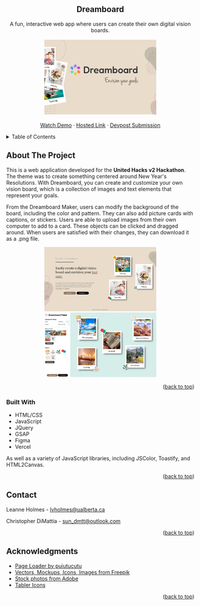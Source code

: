<a name="readme-top"></a>

<!-- PROJECT LOGO -->
<br />
<div align="center">
  <h2 align="center">Dreamboard</h2>



  <p align="center">
    A fun, interactive web app where users can create their own digital vision boards. <br /><br />
      <img src="/public/assets/img/devpost-img.png" alt="Preview" width="300" />
    <br />
    <br />
    <a href="https://www.youtube.com/watch?v=TpyGZnQ1mAA">Watch Demo</a>
    ·
    <a href="https://dreamboard.vercel.app/">Hosted Link</a> 
     · 
    <a href="https://devpost.com/software/dreamboard">Devpost Submission</a> 
  </p>
</div>



<!-- TABLE OF CONTENTS -->
<details>
  <summary>Table of Contents</summary>
  <ol>
    <li>
      <a href="#about-the-project">About The Project</a>
      <ul>
        <li><a href="#built-with">Built With</a></li>
      </ul>
    </li>
    <li><a href="#contact">Contact</a></li>
    <li><a href="#acknowledgments">Acknowledgments</a></li>
  </ol>
</details>



<!-- ABOUT THE PROJECT -->
## About The Project

This is a web application developed for the <b>United Hacks v2 Hackathon</b>. The theme was to create something centered around New Year's Resolutions. With Dreamboard, you can create and customize your own vision board, which is a collection of images and text elements that represent your goals.

From the Dreamboard Maker, users can modify the background of the board, including the color and pattern. They can also add picture cards with captions, or stickers. Users are able to upload images from their own computer to add to a card. These objects can be clicked and dragged around. When users are satisfied with their changes, they can download it as a .png file. 

 <p align="center"><img src="/public/assets/img/thumbnail-1.png" alt="Screenshot-1" width="300" /><img src="/public/assets/img/thumbnail-2.png" alt="Screenshot-2" width="300" /></p>

<p align="right">(<a href="#readme-top">back to top</a>)</p>



### Built With

* HTML/CSS
* JavaScript
* JQuery
* GSAP
* Figma
* Vercel

As well as a variety of JavaScript libraries, including JSColor, Toastify, and HTML2Canvas. 
<p align="right">(<a href="#readme-top">back to top</a>)</p>


<!-- CONTACT -->
## Contact

Leanne Holmes - lvholmes@ualberta.ca

Christopher DiMattia - sun_dmtt@outlook.com

<p align="right">(<a href="#readme-top">back to top</a>)</p>



<!-- ACKNOWLEDGMENTS -->
## Acknowledgments
* [Page Loader by puiutucutu](https://github.com/puiutucutu/PageLoader)
* [Vectors, Mockups, Icons, Images from Freepik](https://www.freepik.com/)
* [Stock photos from Adobe](https://stock.adobe.com/)
* [Tabler Icons](https://tabler.io/icons)

<p align="right">(<a href="#readme-top">back to top</a>)</p>
